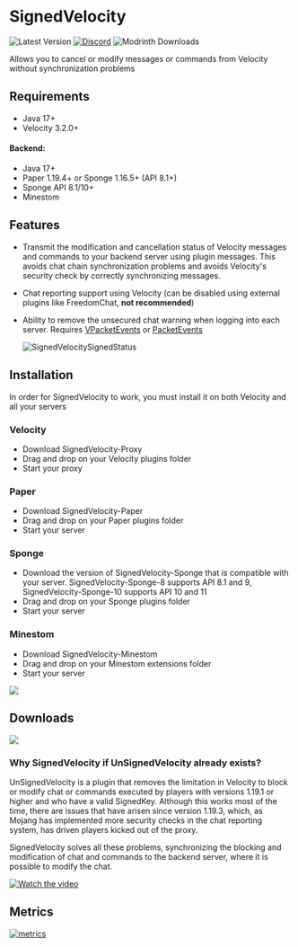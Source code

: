 # SignedVelocity

![Latest Version](https://img.shields.io/github/v/release/4drian3d/SignedVelocity?style=flat-square)
[![Discord](https://img.shields.io/discord/899740810956910683?color=7289da&logo=Discord&label=Discord&style=flat-square)](https://discord.gg/5NMMzK5mAn)
![Modrinth Downloads](https://img.shields.io/modrinth/dt/7IbzD4Zm?logo=Modrinth&style=flat-square)

Allows you to cancel or modify messages or commands from Velocity without synchronization problems

## Requirements
- Java 17+
- Velocity 3.2.0+
#### **Backend:**
- Java 17+
- Paper 1.19.4+ or Sponge 1.16.5+ (API 8.1+)
- Sponge API 8.1/10+
- Minestom

## Features
- Transmit the modification and cancellation status of Velocity messages and commands to your backend server using plugin messages. This avoids chat chain synchronization problems and avoids Velocity's security check by correctly synchronizing messages.
- Chat reporting support using Velocity (can be disabled using external plugins like FreedomChat, **not recommended**)
- Ability to remove the unsecured chat warning when logging into each server. Requires [VPacketEvents](https://modrinth.com/plugin/vpacketevents) or [PacketEvents](https://modrinth.com/plugin/packetevents)

   ![SignedVelocitySignedStatus](https://github.com/4drian3d/SignedVelocity/assets/68704415/4a7e2bec-c167-4de1-b827-d188d0afaa56)

## Installation
In order for SignedVelocity to work, you must install it on both Velocity and all your servers
### Velocity
- Download SignedVelocity-Proxy
- Drag and drop on your Velocity plugins folder
- Start your proxy
### Paper
- Download SignedVelocity-Paper
- Drag and drop on your Paper plugins folder
- Start your server
### Sponge
- Download the version of SignedVelocity-Sponge that is compatible with your server.
  SignedVelocity-Sponge-8 supports API 8.1 and 9, SignedVelocity-Sponge-10 supports API 10 and 11
- Drag and drop on your Sponge plugins folder
- Start your server
### Minestom
- Download SignedVelocity-Minestom
- Drag and drop on your Minestom extensions folder
- Start your server

[![](https://www.bisecthosting.com/partners/custom-banners/6fa909d5-ad2b-42c2-a7ec-1c51f8b6384f.webp)](https://www.bisecthosting.com/4drian3d)

## Downloads

[![](https://raw.githubusercontent.com/Prospector/badges/master/modrinth-badge-72h-padded.png)](https://modrinth.com/plugin/signedvelocity)

### Why SignedVelocity if UnSignedVelocity already exists?

UnSignedVelocity is a plugin that removes the limitation in Velocity to block or modify chat or commands executed by players with versions 1.19.1 or higher and who have a valid SignedKey. Although this works most of the time, there are issues that have arisen since version 1.19.3, which, as Mojang has implemented more security checks in the chat reporting system, has driven players kicked out of the proxy.

SignedVelocity solves all these problems, synchronizing the blocking and modification of chat and commands to the backend server, where it is possible to modify the chat.

[![Watch the video](https://img.youtube.com/vi/5bfYy1kQwGk/maxresdefault.jpg)](https://www.youtube.com/watch?v=5bfYy1kQwGk)

## Metrics
[![metrics](https://bstats.org/signatures/velocity/SignedVelocity.svg)](https://bstats.org/plugin/velocity/SignedVelocity/18937)
